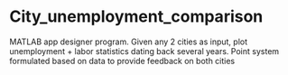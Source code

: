 # City_unemployment_comparison
MATLAB app designer program. Given any 2 cities as input, plot unemployment + labor statistics dating back several years. Point system formulated based on data to provide feedback on both cities
